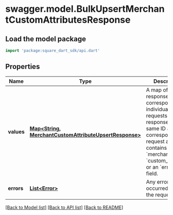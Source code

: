 # swagger.model.BulkUpsertMerchantCustomAttributesResponse

## Load the model package
```dart
import 'package:square_dart_sdk/api.dart'
```

## Properties
Name | Type | Description | Notes
------------ | ------------- | ------------- | -------------
**values** | [**Map&lt;String, MerchantCustomAttributeUpsertResponse&gt;**](MerchantCustomAttributeUpsertResponse.md) | A map of responses that correspond to individual upsert requests. Each response has the same ID as the corresponding request and contains either a &#x60;merchant_id&#x60; and &#x60;custom_attribute&#x60; or an &#x60;errors&#x60; field. | [optional] [default to {}]
**errors** | [**List&lt;Error&gt;**](Error.md) | Any errors that occurred during the request. | [optional] [default to []]

[[Back to Model list]](../README.md#documentation-for-models) [[Back to API list]](../README.md#documentation-for-api-endpoints) [[Back to README]](../README.md)


